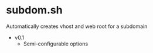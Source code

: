 subdom.sh
======
Automatically creates vhost and web root for a subdomain

- v0.1
	- Semi-configurable options
